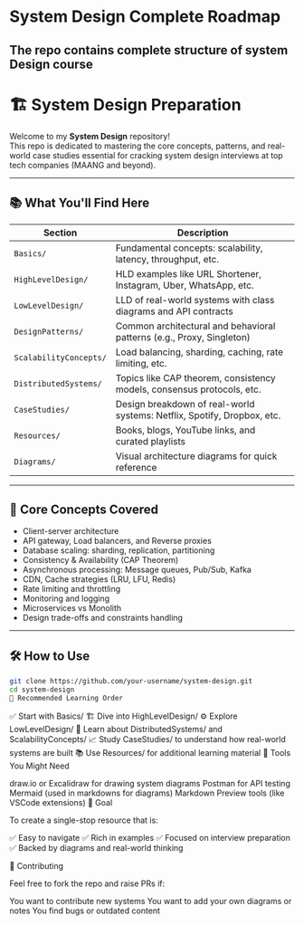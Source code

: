 # System Design Complete Roadmap

## The repo contains complete structure of system Design course


# 🏗️ System Design Preparation

Welcome to my **System Design** repository!  
This repo is dedicated to mastering the core concepts, patterns, and real-world case studies essential for cracking system design interviews at top tech companies (MAANG and beyond).

---

## 📚 What You'll Find Here

| Section                    | Description                                                                 |
|---------------------------|-----------------------------------------------------------------------------|
| `Basics/`                 | Fundamental concepts: scalability, latency, throughput, etc.               |
| `HighLevelDesign/`        | HLD examples like URL Shortener, Instagram, Uber, WhatsApp, etc.           |
| `LowLevelDesign/`         | LLD of real-world systems with class diagrams and API contracts            |
| `DesignPatterns/`         | Common architectural and behavioral patterns (e.g., Proxy, Singleton)      |
| `ScalabilityConcepts/`    | Load balancing, sharding, caching, rate limiting, etc.                      |
| `DistributedSystems/`     | Topics like CAP theorem, consistency models, consensus protocols, etc.     |
| `CaseStudies/`            | Design breakdown of real-world systems: Netflix, Spotify, Dropbox, etc.    |
| `Resources/`              | Books, blogs, YouTube links, and curated playlists                         |
| `Diagrams/`               | Visual architecture diagrams for quick reference                           |

---

## 🧠 Core Concepts Covered

- Client-server architecture
- API gateway, Load balancers, and Reverse proxies
- Database scaling: sharding, replication, partitioning
- Consistency & Availability (CAP Theorem)
- Asynchronous processing: Message queues, Pub/Sub, Kafka
- CDN, Cache strategies (LRU, LFU, Redis)
- Rate limiting and throttling
- Monitoring and logging
- Microservices vs Monolith
- Design trade-offs and constraints handling

---

## 🛠️ How to Use

```bash
git clone https://github.com/your-username/system-design.git
cd system-design
📌 Recommended Learning Order
```

✅ Start with Basics/
🏗️ Dive into HighLevelDesign/
⚙️ Explore LowLevelDesign/
🔁 Learn about DistributedSystems/ and ScalabilityConcepts/
📈 Study CaseStudies/ to understand how real-world systems are built
📚 Use Resources/ for additional learning material
🧰 Tools You Might Need

draw.io or Excalidraw for drawing system diagrams
Postman for API testing
Mermaid (used in markdowns for diagrams)
Markdown Preview tools (like VSCode extensions)
🎯 Goal

To create a single-stop resource that is:

✅ Easy to navigate
✅ Rich in examples
✅ Focused on interview preparation
✅ Backed by diagrams and real-world thinking



🤝 Contributing

Feel free to fork the repo and raise PRs if:

You want to contribute new systems
You want to add your own diagrams or notes
You find bugs or outdated content



